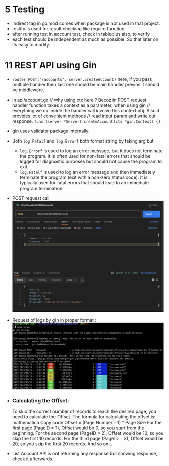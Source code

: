 # 5 Testing

- Indirect tag in go.mod comes when package is not used in that project.
- testify is used for result checking like require function
- after running test in account test, check in tableplus also, to verify
- each test should be independent as much as possible. So that later on its easy to modify.

# 11 REST API using Gin

- `router.POST("/accounts", server.createAccount)` here, if you pass multiple handler then last one should be main handler previos it should be middleware.
- in api/account.go
  // why using ctx here ? Becoz in POST request, handler function takes a context as a parameter, when using gin
  // everything we do inside the handler will involve this context obj. Also it provides lot of convenient methods
  // read input param and write out response.
  `func (server *Server) createAccount(ctx *gin.Context) {}`
- gin uses validator package internally.
- Both `log.Fatalf` and `log.Errorf` both format string by taking arg but
  - `log.Errorf` is used to log an error message, but it does not terminate the program. It is often used for non-fatal errors that should be logged for diagnostic purposes but should not cause the program to exit.
  - `log.Fatalf` is used to log an error message and then immediately terminate the program (exit with a non-zero status code). It is typically used for fatal errors that should lead to an immediate program termination.
- POST request call
  ![POstman call](image.png)
- Request of logs by gin in proper format :
  ![Alt text](image-2.png)

- ### Calculating the Offset:

  To skip the correct number of records to reach the desired page, you need to calculate the Offset. The formula for calculating the offset is:
  mathematica
  Copy code
  Offset = (Page Number - 1) \* Page Size
  For the first page (PageID = 1), Offset would be 0, so you start from the beginning.
  For the second page (PageID = 2), Offset would be 10, so you skip the first 10 records.
  For the third page (PageID = 3), Offset would be 20, so you skip the first 20 records.
  And so on...

- List Account API is not returning any response but showing response, check it afterwards.
